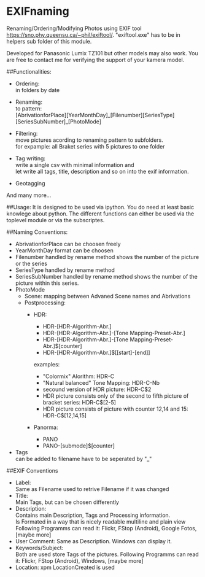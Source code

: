 # EXIFnaming

Renaming/Ordering/Modifying Photos using EXIF tool https://sno.phy.queensu.ca/~phil/exiftool/.
"exiftool.exe" has to be in helpers sub folder of this module.

Developed for Panasonic Lumix TZ101 but other models may also work.
You are free to contact me for verifying the support of your kamera model.

##Functionalities:

* Ordering:   
    in folders by date

* Renaming:  
    to pattern:  
    [AbrivationforPlace][YearMonthDay]\_[Filenumber][SeriesType][SeriesSubNumber]\_[PhotoMode]

* Filtering:  
    move pictures acording to renaming pattern to subfolders.  
    for expample: all Braket series with 5 pictures to one folder

* Tag writing:  
    write a single csv with minimal information and  
    let write all tags, title, description and so on into the exif information.
        
* Geotagging        

And many more...

##Usage:
It is designed to be used via ipython.
You do need at least basic knowlege about python.
The different functions can either be used via the toplevel module or via the subscriptes.


##Naming Conventions:
* AbrivationforPlace
    can be choosen freely
* YearMonthDay
    format can be choosen
* Filenumber
    handled by rename method
    shows the number of the picture or the series
* SeriesType
    handled by rename method
* SeriesSubNumber
    handled by rename method
    shows the number of the picture within this series.
* PhotoMode  
    * Scene:
        mapping between Advaned Scene names and Abrivations
    * Postprocessing:
        * HDR:  
            * HDR-[HDR-Algorithm-Abr.]  
            * HDR-[HDR-Algorithm-Abr.]-[Tone Mapping-Preset-Abr.]  
            * HDR-[HDR-Algorithm-Abr.]-[Tone Mapping-Preset-Abr.]$[counter]  
            * HDR-[HDR-Algorithm-Abr.]$[[start]-[end]]  
            
            examples:  
            * "Colormix" Alorithm: HDR-C  
            * "Natural balanced" Tone Mapping: HDR-C-Nb  
            * secound version of HDR picture: HDR-C$2
            * HDR picture consists only of the second to fifth picture of bracket series: HDR-C$[2-5]
            * HDR picture consists of picture with counter 12,14 and 15: HDR-C$[12,14,15]
        * Panorma:  
            * PANO  
            * PANO-[submode]$[counter]    
* Tags  
    can be added to filename
    have to be seperated by "_"

    
##EXIF Conventions
* Label:  
    Same as Filename used to retrive Filename if it was changed
* Title:  
    Main Tags, but can be chosen differently
* Description:  
    Contains main Description, Tags and Processing information.  
    Is Formated in a way that is nicely readable multiline and plain view  
    Following Programms can read it: Flickr, FStop (Android), Google Fotos, [maybe more]
* User Comment: Same as Description. Windows can display it.
* Keywords/Subject:      
    Both are used store Tags of the pictures.
    Following Programms can read it: Flickr, FStop (Android), Windows, [maybe more]
* Location: xpm LocationCreated is used

    